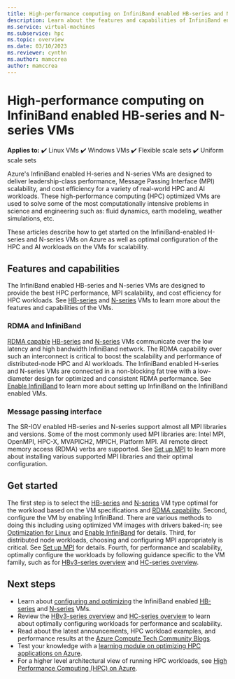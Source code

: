 ```yaml
---
title: High-performance computing on InfiniBand enabled HB-series and N-series VMs - Azure Virtual Machines
description: Learn about the features and capabilities of InfiniBand enabled HB-series and N-series VMs optimized for HPC.
ms.service: virtual-machines
ms.subservice: hpc
ms.topic: overview
ms.date: 03/10/2023
ms.reviewer: cynthn
ms.author: mamccrea
author: mamccrea
---
```


# High-performance computing on InfiniBand enabled HB-series and N-series VMs

**Applies to:** :heavy_check_mark: Linux VMs :heavy_check_mark: Windows VMs :heavy_check_mark: Flexible scale sets :heavy_check_mark: Uniform scale sets

Azure's InfiniBand enabled H-series and N-series VMs are designed to deliver leadership-class performance, Message Passing Interface (MPI) scalability, and cost efficiency for a variety of real-world HPC and AI workloads. These high-performance computing (HPC) optimized VMs are used to solve some of the most computationally intensive problems in science and engineering such as: fluid dynamics, earth modeling, weather simulations, etc.

These articles describe how to get started on the InfiniBand-enabled H-series and N-series VMs on Azure as well as optimal configuration of the HPC and AI workloads on the VMs for scalability.

## Features and capabilities

The InfiniBand enabled HB-series and N-series VMs are designed to provide the best HPC performance, MPI scalability, and cost efficiency for HPC workloads. See [HB-series](sizes-hpc.md) and [N-series](sizes-gpu.md) VMs to learn more about the features and capabilities of the VMs.

### RDMA and InfiniBand

[RDMA capable](sizes-hpc.md#rdma-capable-instances) [HB-series](sizes-hpc.md) and [N-series](sizes-gpu.md) VMs communicate over the low latency and high bandwidth InfiniBand network. The RDMA capability over such an interconnect is critical to boost the scalability and performance of distributed-node HPC and AI workloads. The InfiniBand enabled H-series and N-series VMs are connected in a non-blocking fat tree with a low-diameter design for optimized and consistent RDMA performance.
See [Enable InfiniBand](./extensions/enable-infiniband.md) to learn more about setting up InfiniBand on the InfiniBand enabled VMs.

### Message passing interface

The SR-IOV enabled HB-series and N-series support almost all MPI libraries and versions. Some of the most commonly used MPI libraries are: Intel MPI, OpenMPI, HPC-X, MVAPICH2, MPICH, Platform MPI. All remote direct memory access (RDMA) verbs are supported.
See [Set up MPI](setup-mpi.md) to learn more about installing various supported MPI libraries and their optimal configuration.

## Get started

The first step is to select the [HB-series](sizes-hpc.md) and [N-series](sizes-gpu.md) VM type optimal for the workload based on the VM specifications and [RDMA capability](sizes-hpc.md#rdma-capable-instances).
Second, configure the VM by enabling InfiniBand. There are various methods to doing this including using optimized VM images with drivers baked-in; see [Optimization for Linux](configure.md) and [Enable InfiniBand](./extensions/enable-infiniband.md) for details.
Third, for distributed node workloads, choosing and configuring MPI appropriately is critical. See [Set up MPI](setup-mpi.md) for details.
Fourth, for performance and scalability, optimally configure the workloads by following guidance specific to the VM family, such as for [HBv3-series overview](hbv3-series-overview.md) and [HC-series overview](hc-series-overview.md).

## Next steps

- Learn about [configuring and optimizing](configure.md) the InfiniBand enabled [HB-series](sizes-hpc.md) and [N-series](sizes-gpu.md) VMs.
- Review the [HBv3-series overview](hb-series-overview.md) and [HC-series overview](hc-series-overview.md) to learn about optimally configuring workloads for performance and scalability.
- Read about the latest announcements, HPC workload examples, and performance results at the [Azure Compute Tech Community Blogs](https://techcommunity.microsoft.com/t5/azure-compute/bg-p/AzureCompute).
- Test your knowledge with a [learning module on optimizing HPC applications on Azure](/training/modules/optimize-tightly-coupled-hpc-apps/).
- For a higher level architectural view of running HPC workloads, see [High Performance Computing (HPC) on Azure](/azure/architecture/topics/high-performance-computing/).
